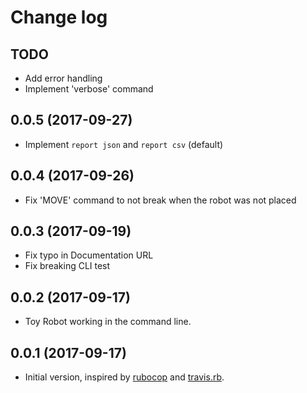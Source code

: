 # Change log

## TODO

* Add error handling
* Implement 'verbose' command

## 0.0.5 (2017-09-27)

* Implement `report json` and `report csv` (default)

## 0.0.4 (2017-09-26)

* Fix 'MOVE' command to not break when the robot was not placed

## 0.0.3 (2017-09-19)

* Fix typo in Documentation URL
* Fix breaking CLI test

## 0.0.2 (2017-09-17)

* Toy Robot working in the command line.

## 0.0.1 (2017-09-17)

* Initial version, inspired by [rubocop](https://github.com/bbatsov/rubocop/) and [travis.rb](https://github.com/travis-ci/travis.rb).
